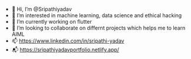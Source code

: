 - 👋 Hi, I’m @Sripathiyadav
- 👀 I’m interested in machine learning, data science and ethical hacking
- 🌱 I’m currently working on flutter
- 💞️ I’m looking to collaborate on differnt projects which helps me to learn AIML
- 📫 https://www.linkedin.com/in/sripathi-yadav
- 📬 https://sripathiyadavportfolio.netlify.app/

<!---
Sripathiyadav/Sripathiyadav is a ✨ special ✨ repository because its `README.md` (this file) appears on your GitHub profile.
You can click the Preview link to take a look at your changes.
--->
